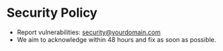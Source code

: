 # Security Policy

- Report vulnerabilities: security@yourdomain.com
- We aim to acknowledge within 48 hours and fix as soon as possible.
